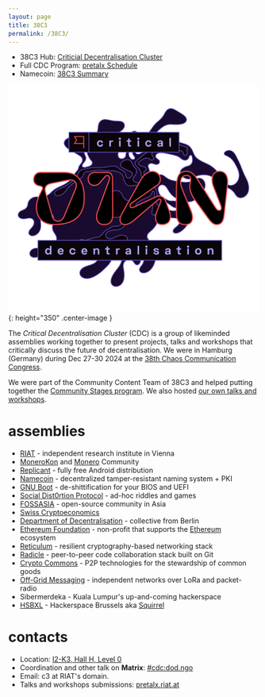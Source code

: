 ```yaml
---
layout: page
title: 38C3
permalink: /38C3/
---
```


* 38C3 Hub: [Criticial Decentralisation Cluster](https://events.ccc.de/congress/2024/hub/en/assembly/cdc/)
* Full CDC Program: [pretalx Schedule](https://pretalx.riat.at/38c3/schedule)
* Namecoin: [38C3 Summary](https://www.namecoin.org/2025/03/30/38c3-summary.html)

![CDC logo for 38C3](/assets/38c3-logo-full-cdc.svg){: height="350" .center-image }

The _Critical Decentralisation Cluster_ (CDC) is a group of likeminded assemblies working together to present projects, talks and workshops that critically discuss the future of decentralisation. We were in Hamburg (Germany) during Dec 27-30 2024 at the [38th Chaos Communication Congress](https://en.wikipedia.org/wiki/Chaos_Communication_Congress).

We were part of the Community Content Team of 38C3 and helped putting together the [Community Stages program](https://content.events.ccc.de/cfp/38c3-community-stages/index.en.html). We also hosted [our own talks and workshops](https://events.ccc.de/congress/2024/hub/en/assembly/cdc/).

# assemblies

* [RIAT](https://riat.at) - independent research institute in Vienna
* [MoneroKon](https://monerokon.com) and [Monero](https://www.getmonero.org) Community
* [Replicant](https://replicant.us) - fully free Android distribution
* [Namecoin](https://www.namecoin.org) - decentralized tamper-resistant naming system + PKI
* [GNU Boot](https://www.gnu.org/software/gnuboot/web) - de-shittification for your BIOS and UEFI
* [Social Dist0rtion Protocol](https://www.dist0rtion.com) - ad-hoc riddles and games
* [FOSSASIA](https://fossasia.org) - open-source community in Asia
* [Swiss Cryptoeconomics](https://events.ccc.de/congress/2024/hub/en/assembly/swiss-crypto-economics)
* [Department of Decentralisation](https://dod.ngo) - collective from Berlin
* [Ethereum Foundation](https://ethereum.foundation/ef) - non-profit that supports the [Ethereum](https://ethereum.org) ecosystem
* [Reticulum](https://reticulum.network) - resilient cryptography-based networking stack
* [Radicle](https://radicle.xyz) - peer-to-peer code collaboration stack built on Git
* [Crypto Commons](https://www.crypto-commons.org) - P2P technologies for the stewardship of common goods
* [Off-Grid Messaging](https://events.ccc.de/congress/2024/hub/en/assembly/OGM) - independent networks over LoRa and packet-radio
* Sibermerdeka - Kuala Lumpur's up-and-coming hackerspace
* [HSBXL](https://hsbxl.be) - Hackerspace Brussels aka [Squirrel](https://squirrelco.net/squirrel.html)

# contacts

* Location: [I2-K3, Hall H, Level 0](https://38c3.c3nav.de/l/cdc/@0,162.43,118.74,3.75)
* Coordination and other talk on **Matrix**: [#cdc:dod.ngo](https://matrix.to/#/#cdc:dod.ngo)
* Email: c3 at RIAT's domain.
* Talks and workshops submissions: [pretalx.riat.at](https://pretalx.riat.at/38c3/cfp)
